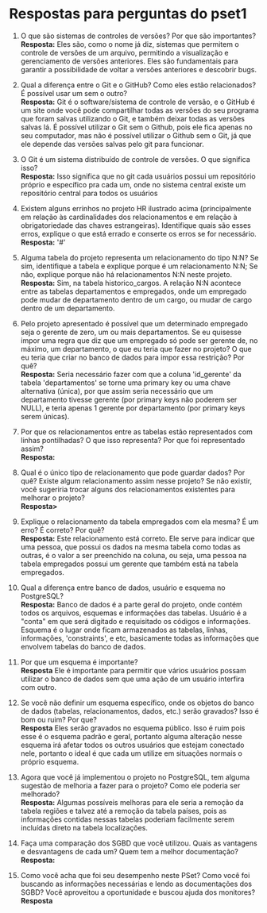 # Respostas para perguntas do pset1

1. O que são sistemas de controles de versões? Por que são importantes?  
    **Resposta:** Eles são, como o nome já diz, sistemas que permitem o controle de versões de um arquivo, permitindo a visualização e gerenciamento de versões anteriores. Eles são fundamentais para garantir a possibilidade de voltar a versões anteriores e descobrir bugs.

2. Qual a diferença entre o Git e o GitHub? Como eles estão relacionados?
É possível usar um sem o outro?  
    **Resposta:** Git é o software/sistema de controle de versão, e o GitHub é um site onde você pode compartilhar todas as versões do seu programa que foram salvas utilizando o Git, e também deixar todas as versões salvas lá. É possível utilizar o Git sem o Github, pois ele fica apenas no seu computador, mas não é possível utilizar o Github sem o Git, já que ele depende das versões salvas pelo git para funcionar.

3. O Git é um sistema distribuído de controle de versões. O que significa isso?  
**Resposta:** Isso significa que no git cada usuários possui um repositório próprio e específico pra cada um, onde no sistema central existe um repositório central para todos os usuários

4. Existem alguns errinhos no projeto HR ilustrado acima (principalmente
em relação às cardinalidades dos relacionamentos e em relação à obrigatoriedade das
chaves estrangeiras). Identifique quais são esses erros, explique o que está errado e
conserte os erros se for necessário.  
**Resposta:** '#'

5. Alguma tabela do projeto representa um relacionamento do tipo N:N?
Se sim, identifique a tabela e explique porque é um relacionamento N:N; Se não,
explique porque não há relacionamentos N:N neste projeto.  
**Resposta:** Sim, na tabela historico_cargos. A relação N:N acontece entre as tabelas departamentos e empregados, onde um empregado pode mudar de departamento dentro de um cargo, ou mudar de cargo dentro de um departamento.

6. Pelo projeto apresentado é possível que um determinado empregado
seja o gerente de zero, um ou mais departamentos. Se eu quisesse impor uma regra
que diz que um empregado só pode ser gerente de, no máximo, um departamento,
o que eu teria que fazer no projeto? O que eu teria que criar no banco de dados para
impor essa restrição? Por quê?  
**Resposta:** Seria necessário fazer com que a coluna 'id_gerente' da tabela 'departamentos' se torne uma primary key ou uma chave alternativa (única), por que assim seria necessário que um departamento tivesse gerente (por primary keys não poderem ser NULL), e teria apenas 1 gerente por departamento (por primary keys serem únicas).

7. Por que os relacionamentos entre as tabelas estão representados com
linhas pontilhadas? O que isso representa? Por que foi representado assim?  
**Resposta:**

8. Qual é o único tipo de relacionamento que pode guardar dados? Por
quê? Existe algum relacionamento assim nesse projeto? Se não existir, você sugeriria trocar alguns dos relacionamentos existentes para melhorar o projeto?  
**Resposta>**

9. Explique o relacionamento da tabela empregados com ela mesma? É
um erro? É correto? Por quê?  
**Resposta:** Este relacionamento está correto. Ele serve para indicar que uma pessoa, que possui os dados na mesma tabela como todas as outras, é o valor a ser preenchido na coluna, ou seja, uma pessoa na tabela empregados possui um gerente que também está na tabela empregados.

10. Qual a diferença entre banco de dados, usuário e esquema no PostgreSQL?  
**Resposta:** Banco de dados é a parte geral do projeto, onde contém todos os arquivos, esquemas e informações das tabelas. Usuário é a "conta" em que será digitado e requisitado os códigos e informações. Esquema é o lugar onde ficam armazenados as tabelas, linhas, informações, 'constraints', e etc, basicamente todas as informações que envolvem tabelas do banco de dados.

11. Por que um esquema é importante?  
**Resposta** Ele é importante para permitir que vários usuários possam utilizar o banco de dados sem que uma ação de um usuário interfira com outro.
12. Se você não definir um esquema específico, onde os objetos do banco
de dados (tabelas, relacionamentos, dados, etc.) serão gravados? Isso é bom ou
ruim? Por que?  
**Resposta** Eles serão gravados no esquema público. Isso é ruim pois esse é o esquema padrão e geral, portanto alguma alteração nesse esquema irá afetar todos os outros usuários que estejam conectado nele, portanto o ideal é que cada um utilize em situações normais o próprio esquema.
13. Agora que você já implementou o projeto no PostgreSQL, tem alguma
sugestão de melhoria a fazer para o projeto? Como ele poderia ser melhorado?  
**Resposta:** Algumas possíveis melhoras para ele seria a remoção da tabela regiões e talvez até a remoção da tabela países, pois as informações contidas nessas tabelas poderiam facilmente serem incluídas direto na tabela localizações.

14. Faça uma comparação dos SGBD que você utilizou. Quais as vantagens e desvantagens de cada um? Quem tem a melhor documentação?  
**Resposta:**
15. Como você acha que foi seu desempenho neste PSet? Como você foi
buscando as informações necessárias e lendo as documentações dos SGBD? Você
aproveitou a oportunidade e buscou ajuda dos monitores?  
**Resposta**
